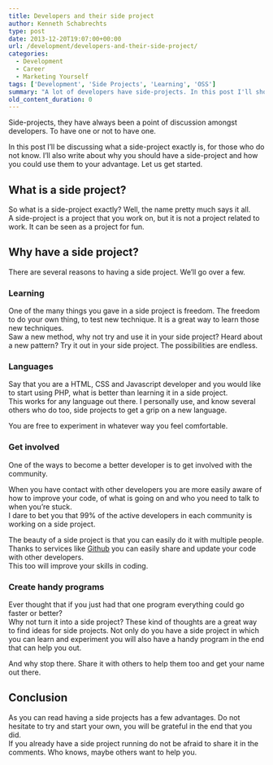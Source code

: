 ```yaml
---
title: Developers and their side project
author: Kenneth Schabrechts
type: post
date: 2013-12-20T19:07:00+00:00
url: /development/developers-and-their-side-project/
categories:
  - Development
  - Career
  - Marketing Yourself
tags: ['Development', 'Side Projects', 'Learning', 'OSS']
summary: "A lot of developers have side-projects. In this post I'll show you why you should have your own as well."
old_content_duration: 0
---
```

Side-projects, they have always been a point of discussion amongst developers. To have one or not to have one.

In this post I’ll be discussing what a side-project exactly is, for those who do not know. I’ll also write about why you should have a side-project and how you could use them to your advantage. Let us get started.

## What is a side project?

So what is a side-project exactly? Well, the name pretty much says it all.  
A side-project is a project that you work on, but it is not a project related to work. It can be seen as a project for fun.

## Why have a side project?

There are several reasons to having a side project. We’ll go over a few.

### Learning 

One of the many things you gave in a side project is freedom. The freedom to do your own thing, to test new technique. It is a great way to learn those new techniques.  
Saw a new method, why not try and use it in your side project? Heard about a new pattern? Try it out in your side project. The possibilities are endless.

### Languages

Say that you are a HTML, CSS and Javascript developer and you would like to start using PHP, what is better than learning it in a side project.  
This works for any language out there. I personally use, and know several others who do too, side projects to get a grip on a new language. 

You are free to experiment in whatever way you feel comfortable.

### Get involved

One of the ways to become a better developer is to get involved with the community. 

When you have contact with other developers you are more easily aware of how to improve your code, of what is going on and who you need to talk to when you’re stuck.  
I dare to bet you that 99% of the active developers in each community is working on a side project. 

The beauty of a side project is that you can easily do it with multiple people. Thanks to services like [Github](https://www.github.com/ "Github Homepage") you can easily share and update your code with other developers.  
This too will improve your skills in coding.

### Create handy programs

Ever thought that if you just had that one program everything could go faster or better?  
Why not turn it into a side project? These kind of thoughts are a great way to find ideas for side projects. 
Not only do you have a side project in which you can learn and experiment you will also have a handy program in the end that can help you out.

 And why stop there. Share it with others to help them too and get your name out there.

## Conclusion

As you can read having a side projects has a few advantages. Do not hesitate to try and start your own, you will be grateful in the end that you did.   
If you already have a side project running do not be afraid to share it in the comments. Who knows, maybe others want to help you.